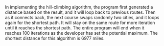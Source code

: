 In implementing the hill-climbing algorithm, the program first generated a distance based on the result, and it will loop back to previous routes. Then as it connects back, the next course swaps randomly two cities, and it loops again for the shortest path. It will stay on the same route for more iteration until it reaches the shortest path. The entire program will end when it reaches 100 iterations as the developer has set the potential maximum. The shortest distance for this algorithm is 6977 miles.
